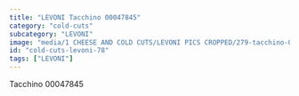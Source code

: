 ```yaml
---
title: "LEVONI Tacchino 00047845"
category: "cold-cuts"
subcategory: "LEVONI"
image: "media/1 CHEESE AND COLD CUTS/LEVONI PICS CROPPED/279-tacchino-00047845.jpg"
id: "cold-cuts-levoni-78"
tags: ["LEVONI"]
---
```


Tacchino 00047845
